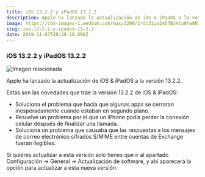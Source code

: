 ```yaml
---
title: iOS 13.2.2 y iPadOS 13.2.2
description: Apple ha lanzado la actualización de iOS & iPadOS a la versión 13.2.2.
image: https://cdn-images-1.medium.com/max/1200/1*dc21ia2m57BxKtu8tw8NIg.jpeg
slug: ios-13-2-2-y-ipados-13-2-2
date: 2019-11-07T20:29:10.000Z
---
```


### iOS 13.2.2 y iPadOS 13.2.2

![Imagen relacionada](https://cdn-images-1.medium.com/max/1200/1*dc21ia2m57BxKtu8tw8NIg.jpeg)

Apple ha lanzado la actualización de iOS & iPadOS a la versión 13.2.2.

Estas son las novedades que trae la versión 13.2.2 de iOS & iPadOS:

- Soluciona el problema que hacía que algunas apps se cerraran inesperadamente cuando estaban en segundo plano.
- Resuelve un problema por el que un iPhone podía perder la conexión celular después de finalizar una llamada.
- Soluciona un problema que causaba que las respuestas a los mensajes de correo electrónico cifrados S/MIME entre cuentas de Exchange fueran ilegibles.

Si quieres actualizar a esta versión solo tienes que ir al apartado Configuración → General → Actualización de software, y ahí aparecerá la opción para actualizar a esta nueva versión.
